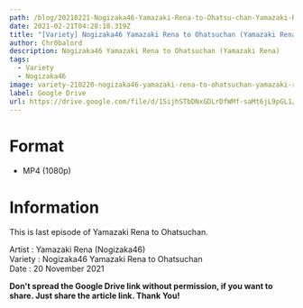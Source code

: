 ```yaml
---
path: /blog/20210221-Nogizaka46-Yamazaki-Rena-to-Ohatsu-chan-Yamazaki-Rena
date: 2021-02-21T04:28:18.319Z
title: "[Variety] Nogizaka46 Yamazaki Rena to Ohatsuchan (Yamazaki Rena)"
author: Chr0balord
description: Nogizaka46 Yamazaki Rena to Ohatsuchan (Yamazaki Rena)
tags:
  - Variety
  - Nogizaka46
image: variety-210220-nogizaka46-yamazaki-rena-to-ohatsuchan-yamazaki-rena-.mp4_thumbs.jpg
label: Google Drive
url: https://drive.google.com/file/d/1SijhSTbDNxGDLrDfWMf-saMt6jL9pGL1/view?usp=sharing
---
```

# Format

* MP4 (1080p)

# Information

This is last episode of Yamazaki Rena to Ohatsuchan.

Artist : Yamazaki Rena (Nogizaka46)\
Variety : Nogizaka46 Yamazaki Rena to Ohatsuchan <br>
Date : 20 November 2021

**Don't spread the Google Drive link without permission, if you want to share. Just share the article link. Thank You!**